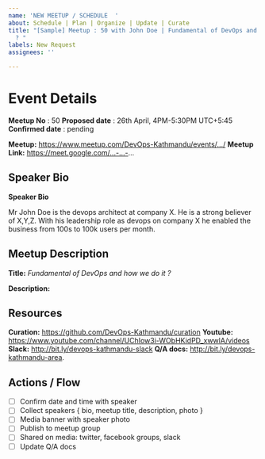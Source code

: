 ```yaml
---
name: 'NEW MEETUP / SCHEDULE  '
about: Schedule | Plan | Organize | Update | Curate
title: "[Sample] Meetup : 50 with John Doe | Fundamental of DevOps and how we do it
  ? "
labels: New Request
assignees: ''

---
```


# Event Details

**Meetup No** : 50
**Proposed date**  : 26th April, 4PM-5:30PM UTC+5:45 
**Confirmed date** :  pending

**Meetup:**         https://www.meetup.com/DevOps-Kathmandu/events/.../
**Meetup Link:** https://meet.google.com/...-...-...
<!-- **Slides:**: link to the slide  -->

 <!-- more things if you feel like adding... links  -->

## Speaker Bio 
**Speaker Bio**

Mr John Doe is the devops architect at company X. He is a strong believer of X,Y,Z. With his leadership role as devops on company X he enabled the business from 100s to 100k users per month.

<!-- 
Or
* Link to profile picture:
* Job title & Company or Freelancer:
* Twitter:
* LinkedIn:
* Additional bio:
... links  -->

## Meetup Description

**Title:**  _Fundamental of DevOps and how we do it ?_ 

**Description:**

<!--
In this session we will hear from him/her on:
  - how to define log levels
  - send system logs, application logs 
  - importance of logs
  - ... in points or paragraph
-->

## Resources
**Curation:**       https://github.com/DevOps-Kathmandu/curation
**Youtube:**       https://www.youtube.com/channel/UChIow3i-WObHKidPD_xwwlA/videos
**Slack:**           http://bit.ly/devops-kathmandu-slack
**Q/A docs:**     http://bit.ly/devops-kathmandu-area.
 
## Actions / Flow
- [ ] Confirm date and time with speaker
- [ ] Collect speakers { bio, meetup title, description, photo }
- [ ] Media banner with speaker photo
- [ ] Publish to meetup group
- [ ] Shared on media: twitter, facebook groups, slack
- [ ] Update Q/A docs

